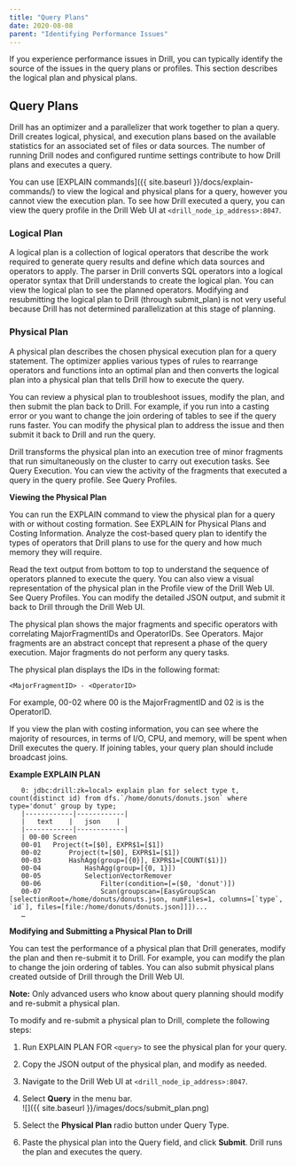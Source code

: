 ```yaml
---
title: "Query Plans"
date: 2020-08-08
parent: "Identifying Performance Issues"
---
```

If you experience performance issues in Drill, you can typically identify the source of the issues in the query plans or profiles. This section describes the logical plan and physical plans.

## Query Plans  

Drill has an optimizer and a parallelizer that work together to plan a query. Drill creates logical, physical, and execution plans based on the available statistics for an associated set of files or data sources. The number of running Drill nodes and configured runtime settings contribute to how Drill plans and executes a query.
 
You can use [EXPLAIN commands]({{ site.baseurl }}/docs/explain-commands/) to view the logical and physical plans for a query, however you cannot view the execution plan. To see how Drill executed a query, you can view the query profile in the Drill Web UI at `<drill_node_ip_address>:8047`.

### Logical Plan  

A logical plan is a collection of logical operators that describe the work required to generate query results and define which data sources and operators to apply. The parser in Drill converts SQL operators into a logical operator syntax that Drill understands to create the logical plan. You can view the logical plan to see the planned operators. Modifying and resubmitting the logical plan to Drill (through submit_plan) is not very useful because Drill has not determined parallelization at this stage of planning.

### Physical Plan  

A physical plan describes the chosen physical execution plan for a query statement. The optimizer applies various types of rules to rearrange operators and functions into an optimal plan and then converts the logical plan into a physical plan that tells Drill how to execute the query.
 
You can review a physical plan to troubleshoot issues, modify the plan, and then submit the plan back to Drill. For example, if you run into a casting error or you want to change the join ordering of tables to see if the query runs faster. You can modify the physical plan to address the issue and then submit it back to Drill and run the query.
 
Drill transforms the physical plan into an execution tree of minor fragments that run simultaneously on the cluster to carry out execution tasks. See Query Execution. You can view the activity of the fragments that executed a query in the query profile. See Query Profiles.

**Viewing the Physical Plan**  

You can run the EXPLAIN command to view the physical plan for a query with or without costing formation. See EXPLAIN for Physical Plans and Costing Information. Analyze the cost-based query plan to identify the types of operators that Drill plans to use for the query and how much memory they will require. 

Read the text output from bottom to top to understand the sequence of operators planned to execute the query. You can also view a visual representation of the physical plan in the Profile view of the Drill Web UI. See Query Profiles. You can modify the detailed JSON output, and submit it back to Drill through the Drill Web UI.

The physical plan shows the major fragments and specific operators with correlating MajorFragmentIDs and OperatorIDs. See Operators. Major fragments are an abstract concept that represent a phase of the query execution. Major fragments do not perform any query tasks.
 
The physical plan displays the IDs in the following format:
 
`<MajorFragmentID> - <OperatorID>`
 
For example, 00-02 where 00 is the MajorFragmentID and 02 is is the OperatorID.
 
If you view the plan with costing information, you can see where the majority of resources, in terms of I/O, CPU, and memory, will be spent when Drill executes the query. If joining tables, your query plan should include broadcast joins.

**Example EXPLAIN PLAN**
  

       0: jdbc:drill:zk=local> explain plan for select type t, count(distinct id) from dfs.`/home/donuts/donuts.json` where type='donut' group by type;
       |------------|------------|
       |   text    |   json    |
       |------------|------------|
       | 00-00 Screen
       00-01   Project(t=[$0], EXPR$1=[$1])
       00-02       Project(t=[$0], EXPR$1=[$1])
       00-03       HashAgg(group=[{0}], EXPR$1=[COUNT($1)])
       00-04           HashAgg(group=[{0, 1}])
       00-05           SelectionVectorRemover
       00-06               Filter(condition=[=($0, 'donut')])
       00-07               Scan(groupscan=[EasyGroupScan [selectionRoot=/home/donuts/donuts.json, numFiles=1, columns=[`type`, `id`], files=[file:/home/donuts/donuts.json]]])...
       …
       
         
**Modifying and Submitting a Physical Plan to Drill**

You can test the performance of a physical plan that Drill generates, modify the plan and then re-submit it to Drill. For example, you can modify the plan to change the join ordering of tables. You can also submit physical plans created outside of Drill through the Drill Web UI.
 
**Note:** Only advanced users who know about query planning should modify and re-submit a physical plan.
 
To modify and re-submit a physical plan to Drill, complete the following steps:  

1. Run EXPLAIN PLAN FOR `<query>` to see the physical plan for your query.  
2. Copy the JSON output of the physical plan, and modify as needed.  
3. Navigate to the Drill Web UI at `<drill_node_ip_address>:8047`.  
4. Select **Query** in the menu bar.  
![]({{ site.baseurl }}/images/docs/submit_plan.png)  

5. Select the **Physical Plan** radio button under Query Type.  
6. Paste the physical plan into the Query field, and click **Submit**. Drill runs the plan and executes the query.
